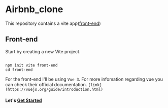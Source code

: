 # Airbnb_clone

This repository contains a vite app([front-end](./front-end))

## Front-end

Start by creating a new Vite project.

~~~

npm init vite front-end
cd front-end

~~~

For the front-end I'll be using `Vue 3`.
For more infomation regarding vue you can check their official documentation. `[link](https://vuejs.org/guide/introduction.html)`

#### Let's [Get Started](./front-end)
